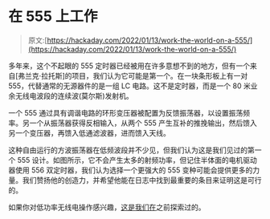 # 在 555 上工作

> 原文:[https://hackaday.com/2022/01/13/work-the-world-on-a-555/](https://hackaday.com/2022/01/13/work-the-world-on-a-555/)

多年来，这个不起眼的 555 定时器已经被用在许多意想不到的地方，但有一个来自[弗兰克·拉托斯]的项目，我们认为它可能是第一个。在一块条形板上有一对 555，代替通常的无源器件的是一组 LC 电路。这不是定时器，而是一个 80 米业余无线电波段的连续波(莫尔斯)发射机。

一个 555 通过具有调谐电路的环形变压器被配置为反馈振荡器，以设置振荡频率。另一个从振荡器获得反相输入，从两个 555 产生互补的推挽输出，然后馈入另一个变压器，再馈入低通滤波器，进而馈入天线。

这种自由运行的方波振荡器在低频波段并不少见，但我们认为这是我们见过的第一个 555 设计。如图所示，它不会产生太多的射频功率，但记住半体面的电机驱动器使用 556 双定时器，我们认为选择一个更强大的 555 变种可能会提供更多的力量。我们赞扬他的创造力，并希望他能在日志中找到最重要的条目来证明这是可行的。

如果你对低功率无线电操作感兴趣，[这是我们在](https://hackaday.com/2016/03/08/how-low-can-you-go-the-world-of-qrp-operation/)之前探索过的。